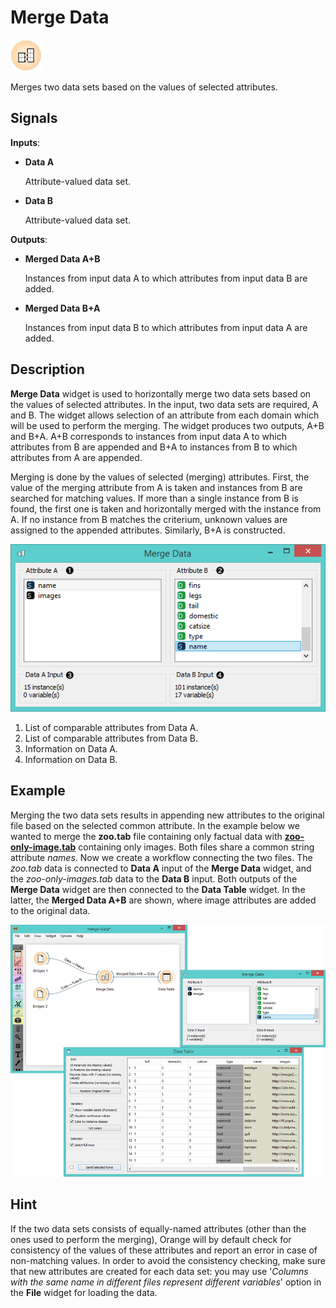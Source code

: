 Merge Data
==========

![Merge Data widget icon](icons/merge-data.png)

Merges two data sets based on the values of selected attributes.

Signals
-------

**Inputs**:

- **Data A**

  Attribute-valued data set.

- **Data B**

  Attribute-valued data set.

**Outputs**:

- **Merged Data A+B**

  Instances from input data A to which attributes from input data B are added.

- **Merged Data B+A**

  Instances from input data B to which attributes from input data A are added.


Description
-----------

**Merge Data** widget is used to horizontally merge two data sets based on
the values of selected attributes. In the input, two data sets are required,
A and B. The widget allows selection of an attribute from each
domain which will be used to perform the merging. The
widget produces two outputs, A+B and B+A. A+B
corresponds to instances from input data A to which attributes
from B are appended and B+A to instances from B to which
attributes from A are appended.

Merging is done by the values of selected (merging) attributes.
First, the value of the merging attribute from A is taken and
instances from B are searched for matching values.
If more than a single instance from B is found, the first
one is taken and horizontally merged with the instance from A. If no
instance from B matches the criterium, unknown values are assigned to
the appended attributes. Similarly, B+A is constructed.

![Merge Data](images/MergeData1-stamped.png)

1. List of comparable attributes from Data A.
2. List of comparable attributes from Data B.
3. Information on Data A.
4. Information on Data B.

Example
-------

Merging the two data sets results in appending new attributes to the original file
based on the selected common attribute. In the example below we wanted to merge
the **zoo.tab** file containing only factual data with [**zoo-only-image.tab**](zoo-only-images.tab)
containing only images. Both files share a common string attribute *names*. Now we create
a workflow connecting the two files. The *zoo.tab* data is connected to **Data A**
input of the **Merge Data** widget, and the *zoo-only-images.tab* data to the
**Data B** input. Both outputs of the **Merge Data** widget are then
connected to the **Data Table** widget. In the latter, the
**Merged Data A+B** are shown, where image attributes are added to the original data.

<img src="images/MergeData2.png" alt="image" width="600">

Hint
----

If the two data sets consists of equally-named attributes (other than
the ones used to perform the merging), Orange will by default check for
consistency of the values of these attributes and report an error in
case of non-matching values. In order to avoid the consistency checking,
make sure that new attributes are created for each data set: you may use
'*Columns with the same name in different files represent different
variables*' option in the **File** widget for loading
the data.
